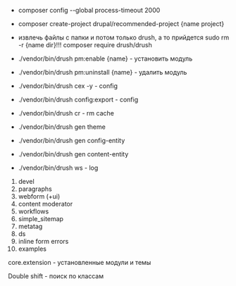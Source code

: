 * composer config --global process-timeout 2000

* composer create-project drupal/recommended-project {name project}
* извлечь файлы с папки и потом только drush, а то прийдется sudo rm -r {name dir}!!!
composer require drush/drush

* ./vendor/bin/drush pm:enable {name} - установить модуль
* ./vendor/bin/drush pm:uninstall {name} - удалить модуль
* ./vendor/bin/drush cex -y - config
* ./vendor/bin/drush config:export - config
* ./vendor/bin/drush cr - rm cache
* ./vendor/bin/drush gen theme
* ./vendor/bin/drush gen config-entity
* ./vendor/bin/drush gen content-entity
* ./vendor/bin/drush ws - log

1. devel
2. paragraphs
3. webform (+ui)
4. content moderator
5. workflows
6. simple_sitemap
7. metatag
8. ds
9. inline form errors
10. examples

core.extension - установленные модули и темы

Double shift - поиск по классам
